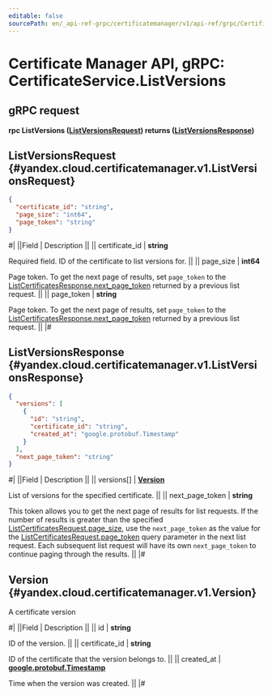```yaml
---
editable: false
sourcePath: en/_api-ref-grpc/certificatemanager/v1/api-ref/grpc/Certificate/listVersions.md
---
```


# Certificate Manager API, gRPC: CertificateService.ListVersions

## gRPC request

**rpc ListVersions ([ListVersionsRequest](#yandex.cloud.certificatemanager.v1.ListVersionsRequest)) returns ([ListVersionsResponse](#yandex.cloud.certificatemanager.v1.ListVersionsResponse))**

## ListVersionsRequest {#yandex.cloud.certificatemanager.v1.ListVersionsRequest}

```json
{
  "certificate_id": "string",
  "page_size": "int64",
  "page_token": "string"
}
```

#|
||Field | Description ||
|| certificate_id | **string**

Required field. ID of the certificate to list versions for. ||
|| page_size | **int64**

Page token. To get the next page of results, set `page_token` to the
[ListCertificatesResponse.next_page_token](/docs/certificate-manager/api-ref/grpc/Certificate/list#yandex.cloud.certificatemanager.v1.ListCertificatesResponse) returned by a previous list request. ||
|| page_token | **string**

Page token. To get the next page of results, set `page_token` to the
[ListCertificatesResponse.next_page_token](/docs/certificate-manager/api-ref/grpc/Certificate/list#yandex.cloud.certificatemanager.v1.ListCertificatesResponse) returned by a previous list request. ||
|#

## ListVersionsResponse {#yandex.cloud.certificatemanager.v1.ListVersionsResponse}

```json
{
  "versions": [
    {
      "id": "string",
      "certificate_id": "string",
      "created_at": "google.protobuf.Timestamp"
    }
  ],
  "next_page_token": "string"
}
```

#|
||Field | Description ||
|| versions[] | **[Version](#yandex.cloud.certificatemanager.v1.Version)**

List of versions for the specified certificate. ||
|| next_page_token | **string**

This token allows you to get the next page of results for list requests. If the number
of results is greater than the specified [ListCertificatesRequest.page_size](/docs/certificate-manager/api-ref/grpc/Certificate/list#yandex.cloud.certificatemanager.v1.ListCertificatesRequest), use
the `next_page_token` as the value for the [ListCertificatesRequest.page_token](/docs/certificate-manager/api-ref/grpc/Certificate/list#yandex.cloud.certificatemanager.v1.ListCertificatesRequest) query parameter
in the next list request. Each subsequent list request will have its own
`next_page_token` to continue paging through the results. ||
|#

## Version {#yandex.cloud.certificatemanager.v1.Version}

A certificate version

#|
||Field | Description ||
|| id | **string**

ID of the version. ||
|| certificate_id | **string**

ID of the certificate that the version belongs to. ||
|| created_at | **[google.protobuf.Timestamp](https://developers.google.com/protocol-buffers/docs/reference/google.protobuf#timestamp)**

Time when the version was created. ||
|#